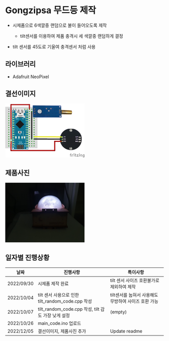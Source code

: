 # Gongzipsa 무드등 제작

- 시제품으로 6색깔중 랜덤으로 불이 들어오도록 제작
	- tilt센서를 이용하여 제품 충격시 세 색깔중 랜덤하게 결정

- tilt 센서를 45도로 기울여 충격센서 처럼 사용

## 라이브러리
- Adafruit NeoPixel

## 결선이미지
<img src="./img/schematic.png" width="50%" height="50%">

## 제품사진
<img src="./img/1st_test/KakaoTalk_20220930_200137665_01.jpg" width="50%" height="50%">

## 일자별 진행상황
|날짜|진행사항|특이사항|
|--|--|--|
|2022/09/30|시제품 제작 완료|tilt 센서 사이즈 호환불가로 제외하여 제작|
|2022/10/04|tilt 센서 사용으로 인한 tilt_random_code.cpp 작성|tilt센서를 눕혀서 사용해도 무방하여 사이즈 호환 가능|
|2022/10/07|tilt_random_code.cpp 작성, tilt 감도 가장 낮게 설정|(empty)|
|2022/10/26|main_code.ino 업로드||
|2022/12/05|결선이미지, 제품사진 추가|Update readme|